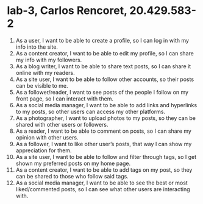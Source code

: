 # lab-3, Carlos Rencoret, 20.429.583-2

1. As a user, I want to be able to create a profile, so I can log in with my info into the site.
2. As a content creator, I want to be able to edit my profile, so I can share my info with my followers.
3. As a blog writer, I want to be able to share text posts, so I can share it online with my readers.
4. As a site user, I want to be able to follow other accounts, so their posts can be visible to me.
5. As a follower/reader, I want to see posts of the people I follow on my front page, so I can interact with them.
6. As a social media manager, I want to be able to add links and hyperlinks to my posts, so other users can access my other platforms.
7. As a photographer, I want to upload photos to my posts, so they can be shared with other users or followers.
8. As a reader, I want to be able to comment on posts, so I can share my opinion with other users.
9. As a follower, I want to like other user’s posts, that way I can show my appreciation for them.
10. As a site user, I want to be able to follow and filter through tags, so I get shown my preferred posts on my home page.
11. As a content creator, I want to be able to add tags on my post, so they can be shared to those who follow said tags.
12. As a social media manager, I want to be able to see the best or most liked/commented posts, so I can see what other users are interacting with.



